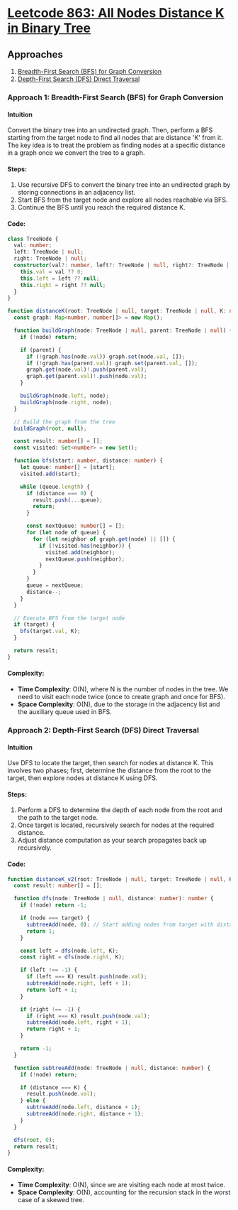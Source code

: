 # [Leetcode 863: All Nodes Distance K in Binary Tree](https://leetcode.com/problems/all-nodes-distance-k-in-binary-tree/)

## Approaches
1. [Breadth-First Search (BFS) for Graph Conversion](#approach-1-breadth-first-search-bfs-for-graph-conversion)
2. [Depth-First Search (DFS) Direct Traversal](#approach-2-depth-first-search-dfs-direct-traversal)

### Approach 1: Breadth-First Search (BFS) for Graph Conversion

#### Intuition
Convert the binary tree into an undirected graph. Then, perform a BFS starting from the target node to find all nodes that are distance 'K' from it. The key idea is to treat the problem as finding nodes at a specific distance in a graph once we convert the tree to a graph.

#### Steps:
1. Use recursive DFS to convert the binary tree into an undirected graph by storing connections in an adjacency list.
2. Start BFS from the target node and explore all nodes reachable via BFS.
3. Continue the BFS until you reach the required distance K.

#### Code:
```typescript
class TreeNode {
  val: number;
  left: TreeNode | null;
  right: TreeNode | null;
  constructor(val?: number, left?: TreeNode | null, right?: TreeNode | null) {
    this.val = val ?? 0;
    this.left = left ?? null;
    this.right = right ?? null;
  }
}

function distanceK(root: TreeNode | null, target: TreeNode | null, K: number): number[] {
  const graph: Map<number, number[]> = new Map();

  function buildGraph(node: TreeNode | null, parent: TreeNode | null) {
    if (!node) return;

    if (parent) {
      if (!graph.has(node.val)) graph.set(node.val, []);
      if (!graph.has(parent.val)) graph.set(parent.val, []);
      graph.get(node.val)!.push(parent.val);
      graph.get(parent.val)!.push(node.val);
    }

    buildGraph(node.left, node);
    buildGraph(node.right, node);
  }

  // Build the graph from the tree
  buildGraph(root, null);

  const result: number[] = [];
  const visited: Set<number> = new Set();

  function bfs(start: number, distance: number) {
    let queue: number[] = [start];
    visited.add(start);

    while (queue.length) {
      if (distance === 0) {
        result.push(...queue);
        return;
      }

      const nextQueue: number[] = [];
      for (let node of queue) {
        for (let neighbor of graph.get(node) || []) {
          if (!visited.has(neighbor)) {
            visited.add(neighbor);
            nextQueue.push(neighbor);
          }
        }
      }
      queue = nextQueue;
      distance--;
    }
  }

  // Execute BFS from the target node
  if (target) {
    bfs(target.val, K);
  }

  return result;
}
```

#### Complexity:
- **Time Complexity**: O(N), where N is the number of nodes in the tree. We need to visit each node twice (once to create graph and once for BFS).
- **Space Complexity**: O(N), due to the storage in the adjacency list and the auxiliary queue used in BFS.

### Approach 2: Depth-First Search (DFS) Direct Traversal

#### Intuition
Use DFS to locate the target, then search for nodes at distance K. This involves two phases; first, determine the distance from the root to the target, then explore nodes at distance K using DFS.

#### Steps:
1. Perform a DFS to determine the depth of each node from the root and the path to the target node.
2. Once target is located, recursively search for nodes at the required distance.
3. Adjust distance computation as your search propagates back up recursively.

#### Code:
```typescript
function distanceK_v2(root: TreeNode | null, target: TreeNode | null, K: number): number[] {
  const result: number[] = [];

  function dfs(node: TreeNode | null, distance: number): number {
    if (!node) return -1;

    if (node === target) {
      subtreeAdd(node, 0); // Start adding nodes from target with distance 0
      return 1;
    }

    const left = dfs(node.left, K);
    const right = dfs(node.right, K);

    if (left !== -1) {
      if (left === K) result.push(node.val);
      subtreeAdd(node.right, left + 1);
      return left + 1;
    }

    if (right !== -1) {
      if (right === K) result.push(node.val);
      subtreeAdd(node.left, right + 1);
      return right + 1;
    }

    return -1;
  }

  function subtreeAdd(node: TreeNode | null, distance: number) {
    if (!node) return;

    if (distance === K) {
      result.push(node.val);
    } else {
      subtreeAdd(node.left, distance + 1);
      subtreeAdd(node.right, distance + 1);
    }
  }

  dfs(root, 0);
  return result;
}
```

#### Complexity:
- **Time Complexity**: O(N), since we are visiting each node at most twice.
- **Space Complexity**: O(N), accounting for the recursion stack in the worst case of a skewed tree.

